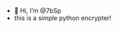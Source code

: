 - 👋 Hi, I’m @7bSp
- this is a simple python encrypter!

<!---
7bSp/7bSp is a ✨ special ✨ repository because its `README.md` (this file) appears on your GitHub profile.
You can click the Preview link to take a look at your changes.
--->
